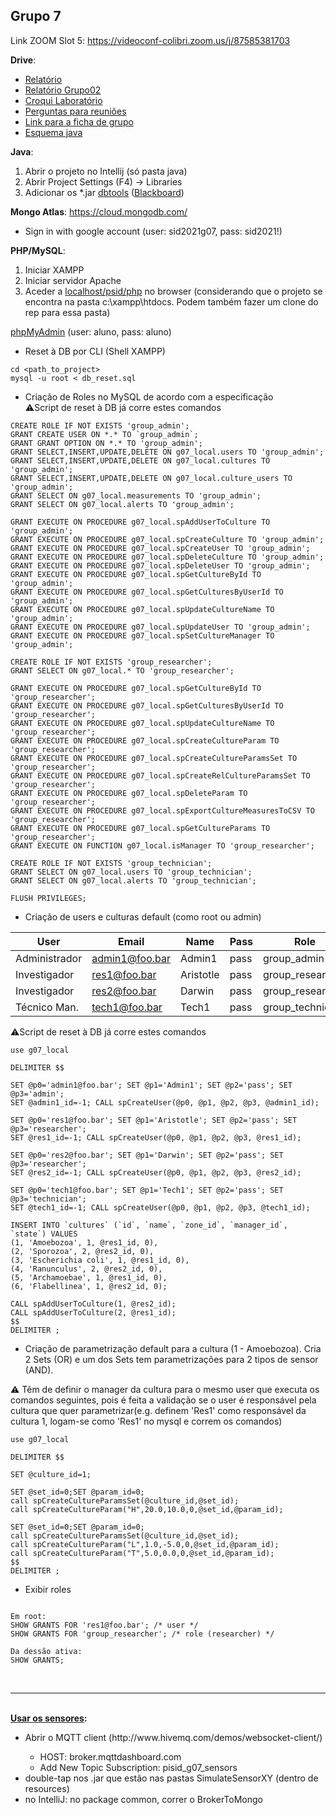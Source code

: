 ## Grupo 7
Link ZOOM Slot 5: https://videoconf-colibri.zoom.us/j/87585381703

**Drive**:<br/>
- [Relatório](https://docs.google.com/document/d/1F14r7k54XJ3Kmzq6IZxJsG_Xur3vkzZY/edit)<br/>
- [Relatório Grupo02](https://docs.google.com/document/d/1SCfdpyMIYwfB00AgGP9rdt_9Ycls6vsEastxUZjk_HM/edit?usp=sharing)
- [Croqui Laboratório](https://docs.google.com/document/d/1Lv8bhDtPm4bYxZKTBfCdPttEHuGRpBRA/edit)<br/>
- [Perguntas para reuniões](https://docs.google.com/document/d/1m1g19S2wEBp_5jOAlmTetTr329ICJ58XwlmQ7cQJcI4/edit?usp=sharing)<br/>
- [Link para a ficha de grupo](https://drive.google.com/file/d/1HMAvvbRs9QXDj8qZwiOb9Uf7KmsjCt36/view?usp=sharing)<br>
- [Esquema java](java-app/app-scheme.png)
 
**Java**:
1. Abrir o projeto no Intellij (só pasta java)
2. Abrir Project Settings (F4) -> Libraries
3. Adicionar os *.jar [dbtools](https://drive.google.com/drive/folders/1EONx7NXCGDmnfU55PpnrQfEw2xk_ei0T?usp=sharing) ([Blackboard](https://e-learning.iscte-iul.pt/webapps/blackboard/content/listContent.jsp?course_id=_13125_1&content_id=_120562_1))

**Mongo Atlas**: https://cloud.mongodb.com/ <br/> 
 - Sign in with google account (user: sid2021g07, pass: sid2021!)

**PHP/MySQL**:<br/>
1. Iniciar XAMPP
2. Iniciar servidor Apache
3. Aceder a [localhost/psid/php](http://localhost/psid/php) no browser (considerando que o projeto se encontra na pasta c:\xampp\htdocs. Podem também fazer um clone do rep para essa pasta)

[phpMyAdmin](http://194.210.86.10/phpmyadmin/db_structure.php?server=1&db=aluno_g07) (user: aluno, pass: aluno)

- Reset à DB por CLI (Shell XAMPP)
```
cd <path_to_project>
mysql -u root < db_reset.sql
```

- Criação de Roles no MySQL de acordo com a especificação  
⚠️Script de reset à DB já corre estes comandos
```mysql
CREATE ROLE IF NOT EXISTS 'group_admin';
GRANT CREATE USER ON *.* TO `group_admin`;
GRANT GRANT OPTION ON *.* TO 'group_admin';
GRANT SELECT,INSERT,UPDATE,DELETE ON g07_local.users TO 'group_admin';
GRANT SELECT,INSERT,UPDATE,DELETE ON g07_local.cultures TO 'group_admin';
GRANT SELECT,INSERT,UPDATE,DELETE ON g07_local.culture_users TO 'group_admin';
GRANT SELECT ON g07_local.measurements TO 'group_admin';
GRANT SELECT ON g07_local.alerts TO 'group_admin';

GRANT EXECUTE ON PROCEDURE g07_local.spAddUserToCulture TO 'group_admin';
GRANT EXECUTE ON PROCEDURE g07_local.spCreateCulture TO 'group_admin';
GRANT EXECUTE ON PROCEDURE g07_local.spCreateUser TO 'group_admin';
GRANT EXECUTE ON PROCEDURE g07_local.spDeleteCulture TO 'group_admin';
GRANT EXECUTE ON PROCEDURE g07_local.spDeleteUser TO 'group_admin';
GRANT EXECUTE ON PROCEDURE g07_local.spGetCultureById TO 'group_admin';
GRANT EXECUTE ON PROCEDURE g07_local.spGetCulturesByUserId TO 'group_admin';
GRANT EXECUTE ON PROCEDURE g07_local.spUpdateCultureName TO 'group_admin';
GRANT EXECUTE ON PROCEDURE g07_local.spUpdateUser TO 'group_admin';
GRANT EXECUTE ON PROCEDURE g07_local.spSetCultureManager TO 'group_admin';

CREATE ROLE IF NOT EXISTS 'group_researcher';
GRANT SELECT ON g07_local.* TO 'group_researcher';

GRANT EXECUTE ON PROCEDURE g07_local.spGetCultureById TO 'group_researcher';
GRANT EXECUTE ON PROCEDURE g07_local.spGetCulturesByUserId TO 'group_researcher';
GRANT EXECUTE ON PROCEDURE g07_local.spUpdateCultureName TO 'group_researcher';
GRANT EXECUTE ON PROCEDURE g07_local.spCreateCultureParam TO 'group_researcher';
GRANT EXECUTE ON PROCEDURE g07_local.spCreateCultureParamsSet TO 'group_researcher';
GRANT EXECUTE ON PROCEDURE g07_local.spCreateRelCultureParamsSet TO 'group_researcher';
GRANT EXECUTE ON PROCEDURE g07_local.spDeleteParam TO 'group_researcher';
GRANT EXECUTE ON PROCEDURE g07_local.spExportCultureMeasuresToCSV TO 'group_researcher';
GRANT EXECUTE ON PROCEDURE g07_local.spGetCultureParams TO 'group_researcher';
GRANT EXECUTE ON FUNCTION g07_local.isManager TO 'group_researcher';

CREATE ROLE IF NOT EXISTS 'group_technician';
GRANT SELECT ON g07_local.users TO 'group_technician';
GRANT SELECT ON g07_local.alerts TO 'group_technician';

FLUSH PRIVILEGES;
```
- Criação de users e culturas default (como root ou admin)  

|User          |Email          |Name        |Pass |Role             | 
|--------------|---------------|------------|-----|-----------------| 
|Administrador |admin1@foo.bar |Admin1      |pass |group_admin      | 
|Investigador  |res1@foo.bar   |Aristotle   |pass |group_researcher | 
|Investigador  |res2@foo.bar   |Darwin      |pass |group_researcher | 
|Técnico Man.  |tech1@foo.bar  |Tech1       |pass |group_technician | 
  
⚠️Script de reset à DB já corre estes comandos
```mysql
use g07_local

DELIMITER $$

SET @p0='admin1@foo.bar'; SET @p1='Admin1'; SET @p2='pass'; SET @p3='admin'; 
SET @admin1_id=-1; CALL spCreateUser(@p0, @p1, @p2, @p3, @admin1_id);

SET @p0='res1@foo.bar'; SET @p1='Aristotle'; SET @p2='pass'; SET @p3='researcher'; 
SET @res1_id=-1; CALL spCreateUser(@p0, @p1, @p2, @p3, @res1_id);

SET @p0='res2@foo.bar'; SET @p1='Darwin'; SET @p2='pass'; SET @p3='researcher'; 
SET @res2_id=-1; CALL spCreateUser(@p0, @p1, @p2, @p3, @res2_id);

SET @p0='tech1@foo.bar'; SET @p1='Tech1'; SET @p2='pass'; SET @p3='technician'; 
SET @tech1_id=-1; CALL spCreateUser(@p0, @p1, @p2, @p3, @tech1_id);

INSERT INTO `cultures` (`id`, `name`, `zone_id`, `manager_id`, `state`) VALUES
(1, 'Amoebozoa', 1, @res1_id, 0),
(2, 'Sporozoa', 2, @res2_id, 0),
(3, 'Escherichia coli', 1, @res1_id, 0),
(4, 'Ranunculus', 2, @res2_id, 0),
(5, 'Archamoebae', 1, @res1_id, 0),
(6, 'Flabellinea', 1, @res2_id, 0);

CALL spAddUserToCulture(1, @res2_id);
CALL spAddUserToCulture(2, @res1_id);
$$
DELIMITER ;
```

- Criação de parametrização default para a cultura (1 - Amoebozoa). Cria 2 Sets (OR) e um dos Sets tem parametrizações para 2 tipos de sensor (AND).
 
:warning: Têm de definir o manager da cultura para o mesmo user que executa os comandos seguintes, pois é feita a validação se o user é responsável pela cultura que quer parametrizar(e.g. definem 'Res1' como responsável da cultura 1, logam-se como 'Res1' no mysql e correm os comandos)  

```mysql
use g07_local

DELIMITER $$

SET @culture_id=1;

SET @set_id=0;SET @param_id=0; 
call spCreateCultureParamsSet(@culture_id,@set_id); 
call spCreateCultureParam("H",20.0,10.0,0,@set_id,@param_id);

SET @set_id=0;SET @param_id=0; 
call spCreateCultureParamsSet(@culture_id,@set_id);
call spCreateCultureParam("L",1.0,-5.0,0,@set_id,@param_id);
call spCreateCultureParam("T",5.0,0.0,0,@set_id,@param_id);
$$
DELIMITER ;
```

- Exibir roles
```mysql

Em root:
SHOW GRANTS FOR 'res1@foo.bar'; /* user */
SHOW GRANTS FOR 'group_researcher'; /* role (researcher) */

Da dessão ativa:
SHOW GRANTS;
```

<br>
<hr>
<br>
<strong><u>Usar os sensores</u>:</strong>
<ul>
 <li>Abrir o MQTT client (http://www.hivemq.com/demos/websocket-client/)</li>
   <ul>
    <li>HOST: broker.mqttdashboard.com</li>
    <li>Add New Topic Subscription: pisid_g07_sensors</li>
   </ul>
 <li>double-tap nos .jar que estão nas pastas SimulateSensorXY (dentro de resources)</li>
 <li>no IntelliJ: no package common, correr o BrokerToMongo</li>
</ul>
